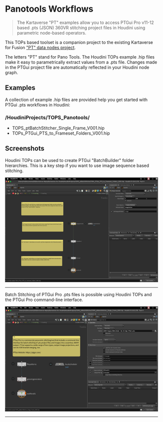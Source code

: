 # Panotools Workflows

> The Kartaverse "PT" examples allow you to access PTGui Pro v11-12 based .pts (JSON) 360VR stitching project files in Houdini using parametric node-based operators.

This TOPs based toolset is a companion project to the existing Kartaverse for Fusion ["PT" data nodes project](https://kartaverse.github.io/PT-Data-Nodes-Docs/).

The letters "PT" stand for Pano Tools. The Houdini TOPs example .hip files make it easy to parametrically extract values from a .pts file. Changes made in the PTGui project file are automatically reflected in your Houdini node graph.

## Examples

A collection of example .hip files are provided help you get started with PTGui .pts workflows in Houdini:

### /HoudiniProjects/TOPS_Panotools/
- TOPS_ptBatchStitcher_Single_Frame_V001.hip
- TOPs_PTGui_PTS_to_Frameset_Folders_V001.hip

## Screenshots

Houdini TOPs can be used to create PTGui "BatchBuilder" folder hierarchies. This is a key step if you want to use image sequence based stitching.

![PTS to Folders](Images/panotools-batch-builder-folders.png)

* * *

Batch Stitching of PTGui Pro .pts files is possible using Houdini TOPs and the PTGui Pro command-line interface.

![Batch Stitch](Images/panotools-batch-stitch.png)

* * *